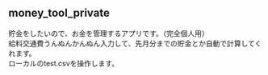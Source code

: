 ## money_tool_private
貯金をしたいので、お金を管理するアプリです。（完全個人用）<br>
給料交通費うんぬんかんぬん入力して、先月分までの貯金とか自動で計算してくれます。<br>
ローカルのtest.csvを操作します。
